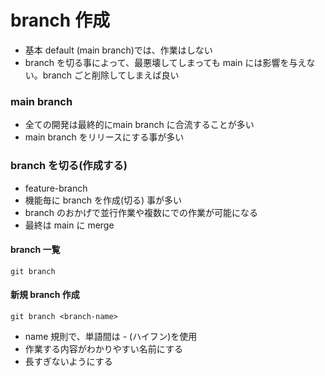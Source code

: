 # branch 作成
- 基本 default (main branch)では、作業はしない
- branch を切る事によって、最悪壊してしまっても main には影響を与えない。branch ごと削除してしまえば良い
### main branch
- 全ての開発は最終的にmain branch に合流することが多い
- main branch をリリースにする事が多い
### branch を切る(作成する)
- feature-branch
- 機能毎に branch を作成(切る) 事が多い
- branch のおかげで並行作業や複数にでの作業が可能になる
- 最終は main に merge
#### branch 一覧
    git branch
#### 新規 branch 作成
    git branch <branch-name>
- name 規則で、単語間は - (ハイフン)を使用
- 作業する内容がわかりやすい名前にする
- 長すぎないようにする


